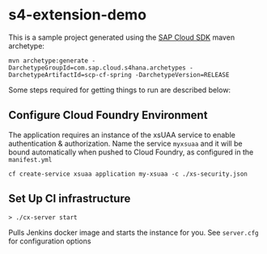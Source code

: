 # s4-extension-demo

This is a sample project generated using the [SAP Cloud SDK](https://blogs.sap.com/2017/05/10/first-steps-with-sap-s4hana-cloud-sdk/) maven archetype:
```
mvn archetype:generate -DarchetypeGroupId=com.sap.cloud.s4hana.archetypes -DarchetypeArtifactId=scp-cf-spring -DarchetypeVersion=RELEASE
```
Some steps required for getting things to run are described below:

## Configure Cloud Foundry Environment

The application requires an instance of the xsUAA service to enable authentication & authorization. 
Name the service `myxsuaa` and it will be bound automatically when pushed to Cloud Foundry, as configured in the `manifest.yml`

```
cf create-service xsuaa application my-xsuaa -c ./xs-security.json
```


## Set Up CI infrastructure

```
> ./cx-server start
```

Pulls Jenkins docker image and starts the instance for you. See  `server.cfg` for configuration options